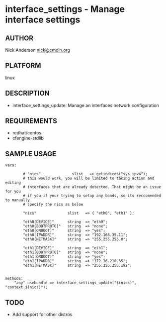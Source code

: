 # interface_settings - Manage interface settings
## AUTHOR
Nick Anderson <nick@cmdln.org>

## PLATFORM
linux

## DESCRIPTION
* interface_settings_update: Manage an interfaces network configuration

## REQUIREMENTS
* redhat/centos
* cfengine-stdlib

## SAMPLE USAGE
    vars:

            # "nics"              slist   => getindices("sys.ipv4");
            # this would work, you will be limited to taking action and editing
            # interfaces that are already detected. That might be an issue for you
            # if you if your trying to setup any bonds, so its reccomended to manually
            # specify the nics as below 

            "nics"              slist   => { "eth0", "eth1" };

            "eth0[DEVICE]"      string  => "eth0";
            "eth0[BOOTPROTO]"   string  => "none";
            "eth0[ONBOOT]"      string  => "yes";
            "eth0[IPADDR]"      string  => "192.168.35.11";
            "eth0[NETMASK]"     string  => "255.255.255.0";

            "eth1[DEVICE]"      string  => "eth1";
            "eth1[BOOTPROTO]"   string  => "none";
            "eth1[ONBOOT]"      string  => "yes";
            "eth1[IPADDR]"      string  => "172.16.210.65";
            "eth1[NETMASK]"     string  => "255.255.255.192";


    methods:
        "any" usebundle => interface_settings_update("$(nics)", "context.$(nics)");


## TODO
* Add support for other distros

